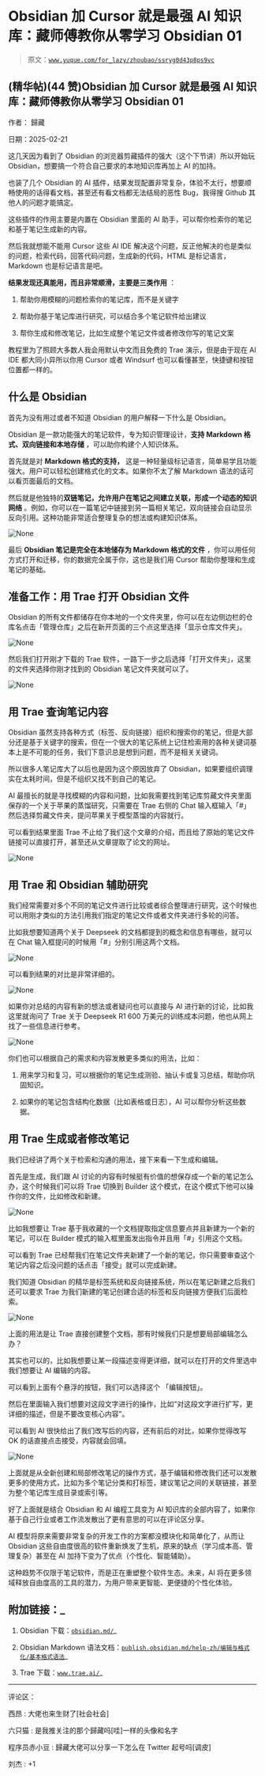 # Obsidian 加 Cursor 就是最强 AI 知识库：藏师傅教你从零学习 Obsidian 01

> 原文：[`www.yuque.com/for_lazy/zhoubao/ssryg0d43p8ps9vc`](https://www.yuque.com/for_lazy/zhoubao/ssryg0d43p8ps9vc)

## (精华帖)(44 赞)Obsidian 加 Cursor 就是最强 AI 知识库：藏师傅教你从零学习 Obsidian 01

作者： 歸藏

日期：2025-02-21

这几天因为看到了 Obsidian 的浏览器剪藏插件的强大（这个下节讲）所以开始玩 Obsidian，想要搞一个符合自己要求的本地知识库再加上 AI
的加持。

也装了几个 Obsidian 的 AI 插件，结果发现配置非常复杂，体验不太行，想要顺畅使用的话得看文档，甚至还有看文档都无法结局的恶性
Bug，我得搜 Github 其他人的问题才能搞定。

这些插件的作用主要是内置在 Obsidian 里面的 AI 助手，可以帮你检索你的笔记和基于笔记生成新的内容。

然后我就想能不能用 Cursor 这些 AI IDE 解决这个问题，反正他解决的也是类似的问题，检索代码，回答代码问题，生成新的代码，HTML
是标记语言，Markdown 也是标记语言是吧。

**结果发现还真能用，而且非常顺滑，主要是三类作用** ：

1.  帮助你用模糊的问题检索你的笔记库，而不是关键字

2.  帮助你基于笔记库进行研究，可以结合多个笔记软件给出建议

3.  帮你生成和修改笔记，比如生成整个笔记文件或者修改你写的笔记文案

教程里为了照顾大多数人我会用默认中文而且免费的 Trae 演示，但是由于现在 AI IDE 都大同小异所以你用 Cursor 或者 Windsurf
也可以看懂甚至，快捷键和按钮位置都一样的。

## **什么是 Obsidian**

首先为没有用过或者不知道 Obsidian 的用户解释一下什么是 Obsidian。

Obsidian 是一款功能强大的笔记软件，专为知识管理设计，**支持 Markdown 格式、双向链接和本地存储** ，可以助你构建个人知识体系。

首先就是对 **Markdown 格式的支持，** 这是一种轻量级标记语言，简单易学且功能强大。用户可以轻松创建格式化的文本。如果你不太了解
Markdown 语法的话可以看页面最后的文档。

然后就是他独特的**双链笔记，允许用户在笔记之间建立关联，形成一个动态的知识网络** 。例如，你可以在一篇笔记中链接到另一篇相关笔记，双向链接会自动显示反向引用。这种功能非常适合整理复杂的想法或构建知识体系。

![](img/d868402298b16fc3ca2c21134a04eb3d.png "None")

最后 **Obsidian 笔记是完全在本地储存为 Markdown 格式的文件** ，你可以用任何方式打开和迁移，你的数据完全属于你，这也是我们用
Cursor 帮助你整理和生成笔记的基础。

## **准备工作：用 Trae 打开 Obsidian 文件**

Obsidian 的所有文件都储存在你本地的一个文件夹里，你可以在左边侧边栏的仓库名点击「管理仓库」之后在新开页面的三个点这里选择「显示仓库文件夹」。

![](img/c96aac6a212813595e7dbfb104fe2a4e.png "None")

然后我们打开刚才下载的 Trae 软件，一路下一步之后选择「打开文件夹」，这里的文件夹选择你刚才找到的 Obsidian 笔记文件夹就可以了。

![](img/90f2d8bf74671a633912e8335a37ff8a.png "None")

## **用 Trae 查询笔记内容**

Obsidian
虽然支持各种方式（标签、反向链接）组织和搜索你的笔记，但是大部分还是基于关键字的搜索，但在一个很大的笔记系统上记住检索用的各种关键词基本上是不可能的任务，我们下意识总是想到问题，而不是相关关键词。

所以很多人笔记库大了以后也是因为这个原因放弃了 Obsidian，如果要组织调理实在太耗时间，但是不组织又找不到自己的笔记。

AI 最擅长的就是寻找模糊的内容和问题，比如我需要找到笔记库剪藏文件夹里面保存的一个关于苹果的蒸馏研究，只需要在 Trae 右侧的 Chat
输入框输入「#」然后选择剪藏文件夹，提问苹果关于模型蒸馏的内容就行。

可以看到结果里面 Trae 不止给了我们这个文章的介绍，而且给了原始的笔记文件链接可以直接打开，甚至还从文章提取了论文的网址。

![](img/1fc29988c236a37f2f46fa5b45e405f7.png "None")

## **用 Trae 和 Obsidian 辅助研究**

我们经常需要对多个不同的笔记文件进行比较或者综合整理进行研究，这个时候也可以用刚才类似的方法引用我们指定的笔记文件或者文件夹进行多轮的问答。

比如我想要知道两个关于 Deepseek 的文档都提到的概念和信息有哪些，就可以在 Chat 输入框提问的时候用「#」分别引用这两个文档。

![](img/10115580eb0aea3dc64fe189a31b3d5d.png "None")

可以看到结果的对比是非常详细的。

![](img/39e904efa7dc94843e2ac2515684a6be.png "None")

如果你对总结的内容有新的想法或者疑问也可以直接与 AI 进行新的讨论，比如我这里就询问了 Trae 关于 Deepseek R1 600
万美元的训练成本问题，他也从网上找了一些信息进行参考。

![](img/1862f338a4434efb1b2c91b31fbad6ed.png "None")

你们也可以根据自己的需求和内容发散更多类似的用法，比如：

1.  用来学习和复习，可以根据你的笔记生成测验、抽认卡或复习总结，帮助你巩固知识。

2.  如果你的笔记包含结构化数据（比如表格或日志），AI 可以帮你分析这些数据。

## **用 Trae 生成或者修改笔记**

我们已经讲了两个关于检索和沟通的用法，接下来看一下生成和编辑。

首先是生成，我们跟 AI 讨论的内容有时候挺有价值的想保存成一个新的笔记怎么办，这个时候我们可以将 Trae 切换到 Builder
这个模式，在这个模式下他可以操作你的文件，比如修改和新建。

![](img/1babdc7c52cc3e1a454c5fbd2e23f970.png "None")

比如我想要让 Trae 基于我收藏的一个文档提取指定信息要点并且新建为一个新的笔记，可以在 Builder
模式的输入框里面发出指令并且用「#」引用这个文档。

可以看到 Trae 已经帮我们在笔记文件夹新建了一个新的笔记，你只需要审查这个笔记内容之后没问题的话点击「接受」就可以完成新建。

我们知道 Obsidian 的精华是标签系统和反向链接系统，所以在笔记新建之后我们还可以要求 Trae
为我们新建的笔记创建合适的标签和反向链接方便我们后面检索。

![](img/69e420fa0b1a0b5996b9253edcb44569.png "None")

上面的用法是让 Trae 直接创建整个文档，那有时候我们只是想要局部编辑怎么办？

其实也可以的，比如我想要让某一段描述变得更详细，就可以在打开的文件里选中我们想要让 AI 编辑的内容。

可以看到上面有个悬浮的按钮，我们可以选择这个 「编辑按钮」。

然后在里面输入我们想要对这段文字进行的操作，比如“对这段文字进行扩写，更详细的描述，但是不要改变核心内容”。

可以看到 AI 很快给出了我们改写后的内容，还有前后的对比，如果你觉得改写 OK 的话直接点击接受，内容就会回填。

![](img/f0cc3ea8d556bdb136af76e47ed3570f.png "None")

上面就是从全新创建和局部修改笔记的操作方式，基于编辑和修改我们还可以发散更多的使用方式，比如为多个笔记分类和打标签，建议笔记之间的关联链接，甚至为整个笔记库生成目录或索引等。

好了上面就是结合 Obsidian 和 AI 编程工具变为 AI 知识库的全部内容了，如果你基于自己行业或者工作流发散出了更有意思的可以在评论区分享。

AI 模型将原来需要非常复杂的开发工作的方案都没模块化和简单化了，从而让 Obsidian
这些自由度很高的软件重新焕发了生机，原来的缺点（学习成本高、管理复杂）甚至在 AI 加持下变为了优点（个性化、智能辅助）。

这种趋势不仅限于笔记软件，而是正在重塑整个软件生态。未来，AI 将在更多领域释放自由度高的工具的潜力，为用户带来更智能、更便捷的个性化体验。

## **附加链接：_**

1.  Obsidian 下载：[`obsidian.md/`](https://obsidian.md)_

2.  Obsidian Markdown 语法文档：[`publish.obsidian.md/help-zh/编辑与格式化/基本格式语法`](https://publish.obsidian.md/help-zh/编辑与格式化/基本格式语法)_

3.  Trae 下载：[`www.trae.ai/`](https://www.trae.ai)_

* * *

评论区：

西昂 : 大佬也来生财了[社会社会]

六只猫 : 是我推关注的那个歸藏吗[哇]一样的头像和名字

程序员赤小豆 : 歸藏大佬可以分享一下怎么在 Twitter 起号吗[调皮]

刘杰 : +1